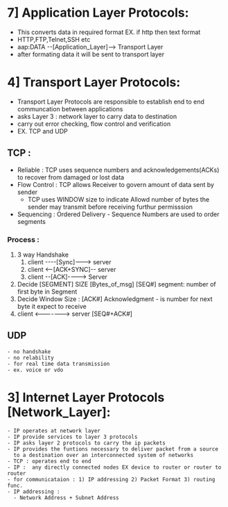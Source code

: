 # 7] Application Layer Protocols:
  - This converts data in required format 
    EX. if http then text format
  - HTTP,FTP,Telnet,SSH etc
  - aap:DATA --[Application_Layer]--> Transport Layer
  - after formating data it will be sent to transport layer

# 4] Transport Layer Protocols:
  - Transport Layer Protocols are responsible to 
    establish end to end communcation between applications
  - asks Layer 3 : network layer to carry data to destination
  - carry out error checking, flow control and verification
  - EX. TCP and UDP 
 ## TCP :
  - Reliable : TCP uses sequence numbers and acknowledgements(ACKs)
    to recover from damaged or lost data
  - Flow Control : TCP allows Receiver to govern amount of data sent by sender
    - TCP uses WINDOW size to indicate Allowd number of bytes the sender may
      transmit before receiving furthur permisssion
  - Sequencing : Ordered Delivery - Sequence Numbers are used to order segments

  ### Process :
  1) 3 way Handshake 
      1. client ----[Sync]---> server
      2. client <--[ACK+SYNC]-- server
      3. client --[ACK]----> Server
  2) Decide [SEGMENT] SIZE [Bytes_of_msg] 
    [SEQ#] segment: number of first byte in Segment
  3) Decide Window Size : 
    [ACK#] Acknowledgment - is number for next byte it expect to receive
  3) client <-------> server [SEQ#+ACK#]

  ## UDP
    - no handshake
    - no relability 
    - for real time data transmission 
    - ex. voice or vdo

# 3] Internet Layer Protocols [Network_Layer]:
    - IP operates at network layer
    - IP provide services to layer 3 protocols
    - IP asks layer 2 protocols to carry the ip packets
    - IP provides the funtions necessary to deliver packet from a source
      to a destination over an interconnected system of networks
    - TCP : operates end to end
    - IP :  any directly connected nodes EX device to router or router to router
    - for communicataion : 1) IP addressing 2) Packet Format 3) routing func.
    - IP addressing :
      - Network Address + Subnet Address
